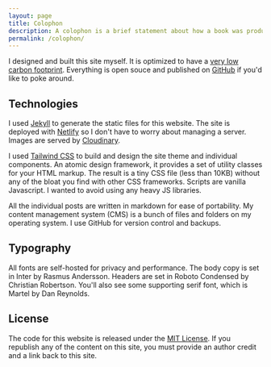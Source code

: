 ```yaml
---
layout: page
title: Colophon
description: A colophon is a brief statement about how a book was produced. In this case it explains how this website was made.
permalink: /colophon/
---
```


I designed and built this site myself. It is optimized to have a [very low carbon footprint](https://digitalbeacon.co/report/andrewstiefel-com). Everything is open souce and published on <a href="https://github.com/andrewstiefel/andrewstiefel.com">GitHub</a> if you'd like to poke around.

## Technologies
I used <a href="https://jekyllrb.com/" title="Jekyll">Jekyll</a> to generate the static files for this website. The site is deployed with <a href="https://www.netlify.com/" title="Netlify">Netlify</a> so I don't have to worry about managing a server. Images are served by <a href="https://cloudinary.com/">Cloudinary</a>.

I used <a href="https://tailwindcss.com/" title="Tailwind CSS">Tailwind CSS</a> to build and design the site theme and individual components. An atomic design framework, it provides a set of utility classes for your HTML markup. The result is a tiny CSS file (less than 10KB) without any of the bloat you find with other CSS frameworks. Scripts are vanilla Javascript. I wanted to avoid using any heavy JS libraries.

All the individual posts are written in markdown for ease of portability. My content management system (CMS) is a bunch of files and folders on my operating system. I use GitHub for version control and backups.

## Typography
All fonts are self-hosted for privacy and performance. The body copy is set in Inter by Rasmus Andersson. Headers are set in Roboto Condensed by Christian Robertson. You'll also see some supporting serif font, which is Martel by Dan Reynolds.

## License

The code for this website is released under the <a href="https://github.com/andrewstiefel/andrewstiefel.com/blob/master/LICENSE.md">MIT License</a>. If you republish any of the content on this site, you must provide an author credit and a link back to this site.